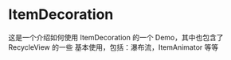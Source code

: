 # ItemDecoration
这是一个介绍如何使用 ItemDecoration 的一个 Demo，其中也包含了 RecycleView 的一些 基本使用，包括：瀑布流，ItemAnimator 等等
